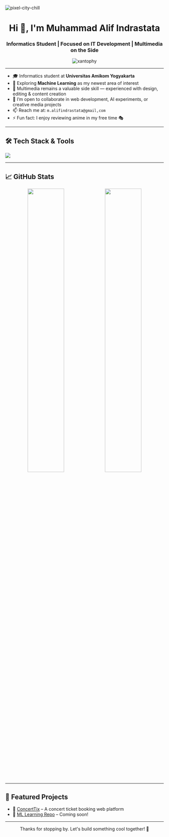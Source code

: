 ![pixel-city-chill](https://github.com/user-attachments/assets/1465b191-f8c9-4bb3-8a9f-14a2a4d5873d)  

<h1 align="center">Hi 👋, I'm Muhammad Alif Indrastata</h1>
<h3 align="center">Informatics Student | Focused on IT Development | Multimedia on the Side</h3>

<p align="center">
  <img src="https://komarev.com/ghpvc/?username=xantophy&label=Profile%20views&color=0e75b6&style=flat" alt="xantophy" />
</p>

---

- 🎓 Informatics student at **Universitas Amikom Yogyakarta**  
- 🤖 Exploring **Machine Learning** as my newest area of interest  
- 🎥 Multimedia remains a valuable side skill — experienced with design, editing & content creation  
- 💬 I’m open to collaborate in web development, AI experiments, or creative media projects  
- 📫 Reach me at: `m.alifindrastata@gmail,com`  
- ⚡ Fun fact: I enjoy reviewing anime in my free time 🎭

---

## 🛠️ Tech Stack & Tools

<p>
  <img src="https://skillicons.dev/icons?i=html,css,js,php,python,mysql,figma,ae,ps,bootstrap" />
</p>

---

## 📈 GitHub Stats

<p align="center">
  <img width="48%" src="https://github-readme-stats.vercel.app/api?username=xantophy&show_icons=true&theme=tokyonight" />
  <img width="48%" src="https://github-readme-streak-stats.herokuapp.com/?user=xantophy&theme=tokyonight" />
</p>

---

## 📂 Featured Projects

- 🎫 [ConcertTix](https://github.com/xantophy/Concert-Tix) – A concert ticket booking web platform  
- 🔬 [ML Learning Repo](#) – Coming soon!

---

<p align="center">Thanks for stopping by. Let's build something cool together! 🚀</p>
